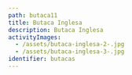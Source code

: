 ```yaml
---
path: butaca11
title: Butaca Inglesa
description: Butaca Inglesa
activityImages:
  - /assets/butaca-inglesa-2-.jpg
  - /assets/butaca-inglesa-3-.jpg
identifier: butacas
---
```


